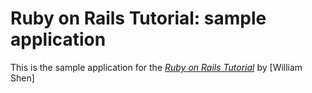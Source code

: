 # Ruby on Rails Tutorial: sample application

This is the sample application for
the [*Ruby on Rails Tutorial*](http://railstutorial.org/)
by [William Shen]